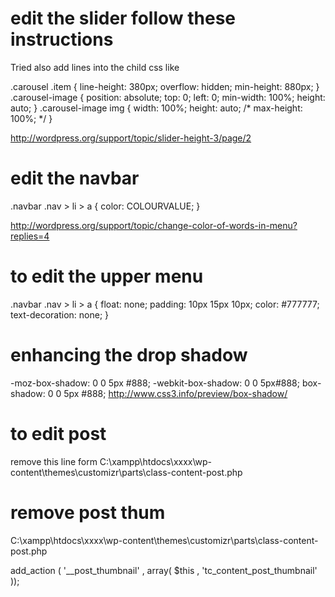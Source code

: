 edit the slider follow these instructions
============================================
Tried also add lines into the child css like

.carousel .item {
line-height: 380px;
overflow: hidden;
min-height: 880px;
}
.carousel-image {
position: absolute;
top: 0;
left: 0;
min-width: 100%;
height: auto;
}
.carousel-image img {
width: 100%;
height: auto;
/* max-height: 100%; */
}

http://wordpress.org/support/topic/slider-height-3/page/2

edit the navbar 
==============================================

.navbar .nav > li > a {
color: COLOURVALUE;
}

http://wordpress.org/support/topic/change-color-of-words-in-menu?replies=4


to edit the upper menu
======================

.navbar .nav > li > a {
  float: none;
  padding: 10px 15px 10px;
  color: #777777;
  text-decoration: none;
}





enhancing the drop shadow
=========================

 -moz-box-shadow: 0 0 5px #888;
-webkit-box-shadow: 0 0 5px#888;
box-shadow: 0 0 5px #888;
http://www.css3.info/preview/box-shadow/


to edit post 
====================================
remove this line form
C:\xampp\htdocs\xxxx\wp-content\themes\customizr\parts\class-content-post.php

  <div class="tc-content <?php echo $content_class; ?>">
      
remove post thum
===================
C:\xampp\htdocs\xxxx\wp-content\themes\customizr\parts\class-content-post.php

 add_action  ( '__post_thumbnail'        , array( $this , 'tc_content_post_thumbnail' ));
